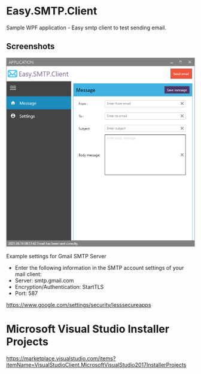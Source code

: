 # Easy.SMTP.Client
Sample WPF application - Easy smtp client to test sending email.

## Screenshots
<div align="center">

<img alt="screenshot01" src="./docs/easy.smpt.client.png">

</div>

Example settings for Gmail SMTP Server
* Enter the following information in the SMTP account settings of your mail client:
* Server: smtp.gmail.com
* Encryption/Authentication: StartTLS
* Port: 587

https://www.google.com/settings/security/lesssecureapps

# Microsoft Visual Studio Installer Projects

https://marketplace.visualstudio.com/items?itemName=VisualStudioClient.MicrosoftVisualStudio2017InstallerProjects

